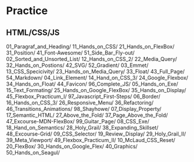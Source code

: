 # Practice
## HTML/CSS/JS

01_Paragraf_and_Heading/      11_Hands_on_CSS/       21_Hands_on_FlexBox/         31_Position/             41_Font-Awesome/            51_Side_Bar_Fly-out/
02_Sorted_and_Unsorted_List/  12_Hands_on_CSS_2/     22_Media_Query/              32_Hands_on_Postions/    42_SVG/                     52_Gradient/
03_Emmet/                     13_CSS_Specicivity/    23_Hands_on_Media_Query/     33_Float/                43_Full_Page/               54_Markdown/
04_Link_Element/              14_Hand_on_CSS_3/      24_Google_Flexbox/           34_Hands_on_Float/       44_Favicon/                 96_Complete_JS/
05_Hands_on_Exe/              15_Text_Formating/     25_Hands_on_Google_FlexBox/  35_Hands_on_Display/     45_Flexbox_Practicum_I/     97_Javascript_First-Steps/
06_Border/                    16_Hands_on_CSS_3/     26_Responsive_Menu/          36_Refactoring/          46_Transitions_Animations/  98_Shayhowe/
07_Display_Property/          17_Semantic_HTML/      27_Above_the_Fold/           37_Page_Above_the_Fold/  47_Excourse-MDN-FlexBox/    99_Guitar_Page/
08_CSS_Exe/                   18_Hand_on_Semantics/  28_Holy_Grail/               38_Expanding_Skillset/   48_Excourse-Grid/
09_CSS_Selector/              19_Review_Display/     29_Holy_Grail_II/            39_Meta_Viewport/        49_Flexbox_Practicum_II/
10_McLaud_CSS_Reset/          20_FlexBox/            30_Hands_on_Google_Flex/     40_Graphics/             50_Hands_on_Seagul/
